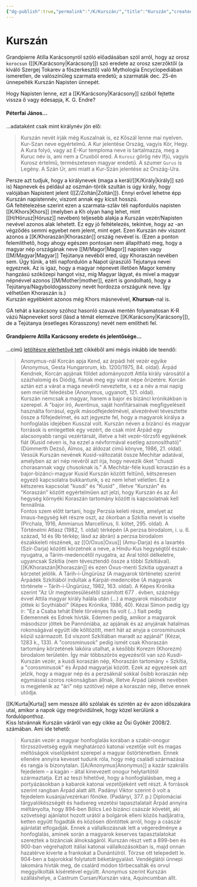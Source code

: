 ```yaml
---
{"dg-publish":true,"permalink":"/K/Kurszán/","title":"Kurszán","created":"2024-01-02T06:34","updated":"2024-01-12T06:01"}
---
```



# Kurszán

Grandpierre Atilla Karácsonyról szóló előadásában szól arról, hogy az orosz `korocsun` ([[K/Karácsony\|Karácsony]]) szó eredete az orosz szerzőktől (a kiváló Szergej Tokarev a főszerkesztő) való Mythologia Encyclopediában ismeretlen, de valószínűleg szarmata eredetű; a szarmaták dec. 25-én ünnepelték Kurszán Napisten ünnepét.  

Hogy Napisten lenne, ezt a [[K/Karácsony\|Karácsony]] szóból fejtette vissza ő vagy édesapja, K. G. Endre? 

#### Péterfai János...

...adataként csak mint királynév jön elő:  
> Kurszán nevét írják még Kuszalnak is, ez Kőszál lenne mai nyelven. Kur-Szan neve egyértelmű. A Kur jelentése Ország, vagyis Kör, Hegy. A Kura folyó, vagy az E-Kur temploma neve is tartalmazza, meg a Kuruc név is, ami nem a Cruxból ered. A `Kurosz` görög név Ifjú, vagyis Kurosz értelmű, természetesen magyar eredetű. A szumer `Gurus` is Legény. A Szán Úr, ami miatt a Kur-Szán jelentése az Ország-Ura.  

Persze azt tudjuk, hogy a királynevek (maga a kerál/[[K/Király\|király]] szó is) Napnevek és például az oszmán-török szultán is úgy király, hogy valójában Napistent jelent ([[Z/Zoltán\|Zoltán]]). Ennyi erővel lehetne épp Kurszán napistennév, viszont annak egy kicsit hosszú.  
GA feltételezése szerint ezen a szarmata-szláv téli napfordulós napisten [[K/Khors\|Khors]] (melyben a Kh olyan hang lehet, mint [[H/Hórusz\|Hórusz]] nevében) teljesebb alakja a Kurszán vezér/Napisten nevével azonos alak lehetett. Ez egy jó feltételezés, tekintve, hogy az -an végződés semmi egyebet nem jelent, mint eget. Ezen Kurszán név viszont azonos a [[K/Khoraszán\|Khoraszán]] ország nevével is. (Ezen a ponton felemlíthető, hogy ahogy egészen pontosan nem állapítható meg, hogy a magyar nép országának neve [[M/Magor\|Magor]] napisten vagy [[M/Magyar\|Magyar]] Tejútanya nevéből ered, úgy Khoraszán nevében sem. Úgy tűnik, a téli napfordulón a Napot újraszülő Tejutanya nevei egyeznek. Az is igaz, hogy a magyar népnevet illetően Magor kemény hangzású szóközepi hangot visz, míg Magyar lágyat, és mivel a magyar népnévvel azonos [[M/Mother\|mother]], ezért is gondolható, hogy a Tejútanya/Nagyboldogasszony nevét hordozza országunk neve. Így vélhetően Khoraszán is.)  
Kurszán egyébként azonos még Khors másnevével, **Khursun**-nal is.  

GA tehát a karácsony szóhoz hasonló szavak mentén folyamatosan K-R vázú Napneveket sorol (lásd a témát elemezve [[K/Karácsony\|Karácsony]]), de a Tejútanya (esetleges Körasszony) nevét nem említheti fel.  

#### Grandpierre Atilla Karácsony eredete és jelentősége...

...című [letöltésre elérhetővé tett](https://mega.nz/file/pzNzhKJB#KXz_bvQtrp_QYzmqFqWwIpf4TSn31z4Fn4bUVLJ8jpA) cikkéből ami mégis inkább ide teendő:  
> Anonymus-nál Korcán apja Kend, az árpádi hét vezér egyike (Anonymus, Gesta Hungarorum, kb. 1200/1975, 84. oldal). Árpád Kendnek, Korcán apjának földet adományozott Attila király városától a százhalomig és Diódig, fiának meg egy várat népe őrizetére. Korcán aztán ezt a várat a maga nevéről neveztette, s ez a név a mai napig sem merült feledésbe (Anonymus, ugyanott, 121. oldal).  
> Kurszán nemcsak a magyar, hanem a bajor és bizánci krónikákban is szerepel. A "bajor író, Aventinus, saját honfitársainak megfigyeléseit használta forrásul, egyik másodfejedelmével, alvezérével tévesztette össze a főfejedelmet, és azt jegyezte fel, hogy a magyarok királya a honfoglalás idejében Kusszal volt. Kurszán néven a bizánci és magyar források is emlegettek egy vezért, de csak mint Árpád egy alacsonyabb rangú vezértársát, illetve a hét vezér-törzsfő egyikének fiát (Kusid néven is, ha ezzel a névformával esetleg azonosítható)" (Dümmerth Dezső, Álmos, az áldozat című könyve, 1986, 21. oldal). Vessük Kurszán nevének Kusid-változatát össze Mechitar adatával, amelyben az ari nép nevéről azt írja, hogy nevezik őket "chusdi chorasannak vagy chusoknak is." A Mechitár-féle kusdi koraszán és a bajor-bizánci-magyar Kusid Kurszán között feltűnő, kétszeresen egyező kapcsolatra bukkantunk, s ez nem lehet véletlen. Ez a kétszeres kapcsolat "kusdi" és "Kusid" , illetve "Kurszán" és "Koraszán" között egyértelműen azt jelzi, hogy Kurszán és az Ári hegység környéki Koraszán tartomány között is kapcsolatnak kell fennállnia.  
> Fontos szem előtt tartani, hogy Perzsia keleti része, amelyet az Imaus-hegység két részre oszt, az ókorban a Szkítia nevet is viselte (Pirchala, 1916, Ammianus Marcellinus, II. kötet, 295. oldal). A Történelmi Atlasz (1982, 1. oldal) térképén (A perzsa birodalom, i. u. 6. század, 1d és 9b térkép; lásd az ábrán) a perzsa birodalom északkeleti részének, az [[O/Oxus\|Oxus]] (Amu-Darja) és a Iaxartés (Szír-Darja) közötti körzetnek a neve, a Hindu-Kus hegységtől észak-nyugatra, a Tárim-medencétől nyugatra, az Aral tótól délkeletre, ugyancsak Szkítia (nem tévesztendő össze a többi Szkítiával). [[K/Khoraszán\|Khoraszán]] és ezen Óxus-menti Szkítia ugyanazt a körzetet jelölik. A Tárih-i-Üngürüsz (A magyarok története) szerint Árpádék Szkítiából indultak a Kárpát-medencébe (A magyarok története – Tárih-i-Üngürüsz, 1982, 163. oldal). A Képes Krónika szerint "Az Úr megtestesülésétől számított 677 . évben, száznégy évvel Attila magyar király halála után (...) a magyarok másodszor jöttek ki Scythiából" (Képes Krónika, 1986, 40). Kézai Simon pedig így ír: "Ez a Csaba tehát Etele törvényes fia volt (...) fiait pedig Edemennek és Ednek hívták. Edemen pedig, amikor a magyarok másodszor jöttek be Pannóniába, az apjának és az anyjának hatalmas rokonságával együtt ide költözött, mert hát az anyja a corosminusok közül származott. Ed viszont Szkítiában maradt az apjánál" (Kézai, 1283 k., 133). A "corosminusok" pedig ismét csak Khoraszán tartomány körzetének lakóira utalhat, a későbbi Korezm (Khorezm) birodalom területén. Így már többszörös egyezésről van szó Kusdi-Kurszán vezér, a kusdi koraszán nép, Khoraszán tartomány = Szkítia, a "corosminusok" és Árpád magyarjai között. Ezek az egyezések azt jelzik, hogy a magyar nép és a perzsáknál sokkal ősibb koraszán nép egymással szoros rokonságban állnak, illetve Árpád (akinek nevében is megjelenik az "ári" nép szótöve) népe a koraszán nép, illetve ennek utódja.  

[[K/Kurta\|Kurta]] sem messze álló szólalak és szintén az év azon időszakára utal, amikor a napok úgy megrövidülnek, hogy közel kerülünk a fordulóponthoz.  
Kiss Istvánnak Kurszán váráról van egy cikke az Ősi Gyökér 2008/2. számában. Ami ide tehető:  
> Kurszán vezér a magyar honfoglalás korában a szabír-onogur törzsszövetség egyik meghatározó katonai vezetője volt és magas méltóságok viselőjeként szerepel a magyar őstörténetben. Ennek ellenére annyira keveset tudunk róla, hogy még családi származása és rangja is bizonytalan. [[A/Anonymus\|Anonymus]] a kazár szakrális fejedelem – a kagán – által kinevezett onogur helytartótól származtatja. Ezt az teszi hihetővé, hogy a honfoglalásban, meg a portyázásokban a kabarok katonai vezetőjeként vett részt. A források szerint rangban Árpád alatt állt. Padányi Viktor szerint ő volt a fejedelem kusánja/vezérkari főnöke. (Padányi, 377. p.) Diplomáciai tárgyalókészségét és hadsereg vezetési tapasztalatait Árpád annyira méltányolta, hogy 894-ben Bölcs Leó bizánci császár követét, aki szövetségi ajánlatot hozott urától a bolgárok elleni közös hadjáratra, ketten együtt fogadták és közösen döntöttek arról, hogy a császár ajánlatát elfogadják. Ennek a vállalkozásnak lett a végeredménye a honfoglalás, aminek során a magyarok keserves tapasztalatokat szereztek a bizánciak álnokságáról. Kurszán részt vett a 899-ben és 900-ban végrehajtott itáliai katonai vállalkozásokban is, majd onnan hazatérve kiverte a frankokat a Dunántúlról. Törzse ott telepedett le. 904-ben a bajorokkal folytatott béketárgyalást. Vendéglátói ünnepi lakomára hívták meg, de csalárd módon tőrbecsalták és orvul meggyilkolták kíséretével együtt. Anonymus szerint Kurszán szálláshelye, a Castrum Cursan/Kurszán vára, Aquincumban állt.  